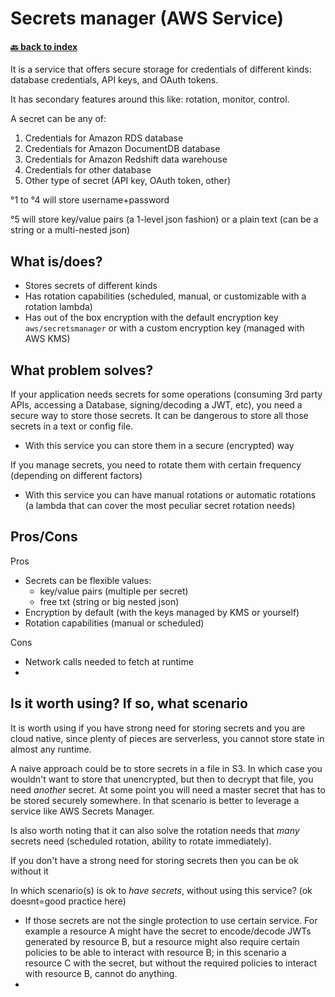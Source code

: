 # Secrets manager (AWS Service)
#### [🔙 back to index](../README.md)

It is a service that offers secure storage for credentials of different kinds: database credentials, API keys, and OAuth tokens.

It has secondary features around this like: rotation, monitor, control.

A secret can be any of:
1. Credentials for Amazon RDS database
2. Credentials for Amazon DocumentDB database
3. Credentials for Amazon Redshift data warehouse
4. Credentials for other database
5. Other type of secret (API key, OAuth token, other)

°1 to °4 will store username+password

°5 will store key/value pairs (a 1-level json fashion) or a plain text (can be a string or a multi-nested json)

## What is/does?

- Stores secrets of different kinds
- Has rotation capabilities (scheduled, manual, or customizable with a rotation lambda)
- Has out of the box encryption with the default encryption key `aws/secretsmanager` or with a custom encryption key (managed with AWS KMS)

## What problem solves?

If your application needs secrets for some operations (consuming 3rd party APIs, accessing a Database, signing/decoding a JWT, etc), you need a secure way to store those secrets. It can be dangerous to store all those secrets in a text or config file.
- With this service you can store them in a secure (encrypted) way

If you manage secrets, you need to rotate them with certain frequency (depending on different factors)
- With this service you can have manual rotations or automatic rotations (a lambda that can cover the most peculiar secret rotation needs)

## Pros/Cons

Pros
- Secrets can be flexible values:
  - key/value pairs (multiple per secret)
  - free txt (string or big nested json)
- Encryption by default (with the keys managed by KMS or yourself)
- Rotation capabilities (manual or scheduled)

Cons
- Network calls needed to fetch at runtime
- 

## Is it worth using? If so, what scenario

It is worth using if you have strong need for storing secrets and you are cloud native, since plenty of pieces are serverless, you cannot store state in almost any runtime.

A naive approach could be to store secrets in a file in S3. In which case you wouldn't want to store that unencrypted, but then to decrypt that file, you need _another_ secret. At some point you will need a master secret that has to be stored securely somewhere. In that scenario is better to leverage a service like AWS Secrets Manager. 

Is also worth noting that it can also solve the rotation needs that _many_ secrets need (scheduled rotation, ability to rotate immediately).

If you don't have a strong need for storing secrets then you can be ok without it 

In which scenario(s) is ok to _have secrets_, without using this service? (ok doesnt=good practice here)
- If those secrets are not the single protection to use certain service. For example a resource A might have the secret to encode/decode JWTs generated by resource B, but a resource might also require certain policies to be able to interact with resource B; in this scenario a resource C with the secret, but without the required policies to interact with resource B, cannot do anything.
- 
